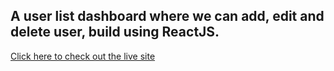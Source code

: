 ## A user list dashboard where we can add, edit and delete user, build using ReactJS.

[Click here to check out the live site](https://user-list-dashboard.netlify.app/)
